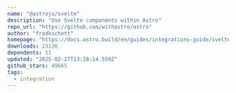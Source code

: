 ```yaml
---
name: "@astrojs/svelte"
description: "Use Svelte components within Astro"
repo_url: "https://github.com/withastro/astro"
author: "fredkschott"
homepage: "https://docs.astro.build/en/guides/integrations-guide/svelte/"
downloads: 23136
dependents: 11
updated: "2025-02-27T13:28:14.559Z"
github_stars: 49665
tags: 
  - integration
---
```

